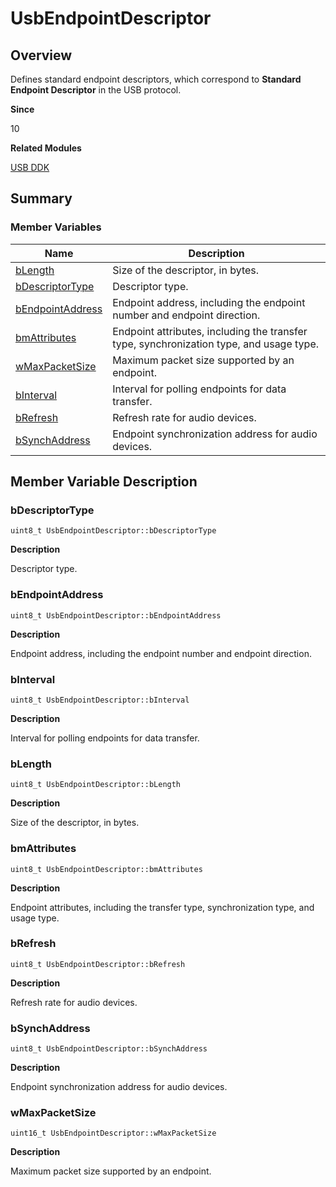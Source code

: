 # UsbEndpointDescriptor


## Overview

Defines standard endpoint descriptors, which correspond to **Standard Endpoint Descriptor** in the USB protocol.

**Since**

10

**Related Modules**

[USB DDK](_usb_ddk.md)


## Summary


### Member Variables

| Name| Description|
| -------- | -------- |
| [bLength](#blength) | Size of the descriptor, in bytes.|
| [bDescriptorType](#bdescriptortype) | Descriptor type.|
| [bEndpointAddress](#bendpointaddress) | Endpoint address, including the endpoint number and endpoint direction.|
| [bmAttributes](#bmattributes) | Endpoint attributes, including the transfer type, synchronization type, and usage type.|
| [wMaxPacketSize](#wmaxpacketsize) | Maximum packet size supported by an endpoint.|
| [bInterval](#binterval) | Interval for polling endpoints for data transfer.|
| [bRefresh](#brefresh) | Refresh rate for audio devices.|
| [bSynchAddress](#bsynchaddress) | Endpoint synchronization address for audio devices.|


## Member Variable Description


### bDescriptorType


```
uint8_t UsbEndpointDescriptor::bDescriptorType
```

**Description**

Descriptor type.


### bEndpointAddress


```
uint8_t UsbEndpointDescriptor::bEndpointAddress
```

**Description**

Endpoint address, including the endpoint number and endpoint direction.


### bInterval


```
uint8_t UsbEndpointDescriptor::bInterval
```

**Description**

Interval for polling endpoints for data transfer.


### bLength


```
uint8_t UsbEndpointDescriptor::bLength
```

**Description**

Size of the descriptor, in bytes.


### bmAttributes


```
uint8_t UsbEndpointDescriptor::bmAttributes
```

**Description**

Endpoint attributes, including the transfer type, synchronization type, and usage type.


### bRefresh


```
uint8_t UsbEndpointDescriptor::bRefresh
```

**Description**

Refresh rate for audio devices.


### bSynchAddress


```
uint8_t UsbEndpointDescriptor::bSynchAddress
```

**Description**

Endpoint synchronization address for audio devices.


### wMaxPacketSize


```
uint16_t UsbEndpointDescriptor::wMaxPacketSize
```

**Description**

Maximum packet size supported by an endpoint.
